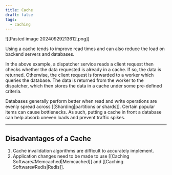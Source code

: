 ```yaml
---
title: Cache
draft: false
tags:
  - caching
---
```

![[Pasted image 20240929213612.png]]


Using a cache tends to improve read times and can also reduce the load on backend servers and databases.

In the above example, a dispatcher service reads a client request then checks whether the data requested is already in a cache. If so, the data is returned. Otherwise, the client request is forwarded to a worker which queries the database. The data is returned from the worker to the dispatcher, which then stores the data in a cache under some pre-defined criteria.

Databases generally perform better when read and write operations are evenly spread across [[Sharding|partitions or shards]]. Certain popular items can cause bottlenecks. As such, putting a cache in front a database can help absorb uneven loads and prevent traffic spikes.

---

## Disadvantages of a Cache

1. Cache invalidation algorithms are difficult to accurately implement.
2. Application changes need to be made to use [[Caching Software#Memcached|Memcached]] and [[Caching Software#Redis|Redis]]. 